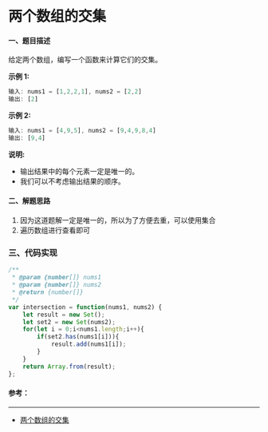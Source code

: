 # 两个数组的交集

#### 一、题目描述

 给定两个数组，编写一个函数来计算它们的交集。 

**示例 1:**

```javascript
输入: nums1 = [1,2,2,1], nums2 = [2,2]
输出: [2]
```

**示例 2:**

```javascript
输入: nums1 = [4,9,5], nums2 = [9,4,9,8,4]
输出: [9,4]
```

**说明:**

- 输出结果中的每个元素一定是唯一的。
- 我们可以不考虑输出结果的顺序。



#### 二、解题思路

1. 因为这道题解一定是唯一的，所以为了方便去重，可以使用集合
2. 遍历数组进行查看即可



### 三、代码实现

```javascript
/**
 * @param {number[]} nums1
 * @param {number[]} nums2
 * @return {number[]}
 */
var intersection = function(nums1, nums2) {
    let result = new Set();
    let set2 = new Set(nums2);
    for(let i = 0;i<nums1.length;i++){
        if(set2.has(nums1[i])){
            result.add(nums1[i]);
        }
    }
    return Array.from(result);
};
```



#### 参考：

***

* [两个数组的交集]( https://mp.weixin.qq.com/s/XIV5PqfGRqdJoOFaUjndJQ )